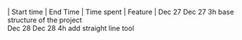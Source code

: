 |   Start time   |   End Time   |   Time spent   |                    Feature                       |
    Dec 27           Dec 27         3h             base structure of the project   
    Dec 28           Dec 28         4h             add straight line tool
